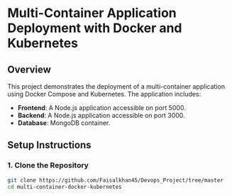 # Multi-Container Application Deployment with Docker and Kubernetes

## Overview
This project demonstrates the deployment of a multi-container application using Docker Compose and Kubernetes. The application includes:
- **Frontend**: A Node.js application accessible on port 5000.
- **Backend**: A Node.js application accessible on port 3000.
- **Database**: MongoDB container.

## Setup Instructions

### 1. Clone the Repository
```bash
git clone https://github.com/Faisalkhan45/Devops_Project/tree/master
cd multi-container-docker-kubernetes
